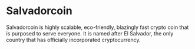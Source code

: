 # Salvadorcoin
Salvadorcoin is highly scalable, eco-friendly, blazingly fast crypto coin that is purposed to serve everyone. It is named after El Salvador, the only country that has officially incorporated cryptocurrency.
